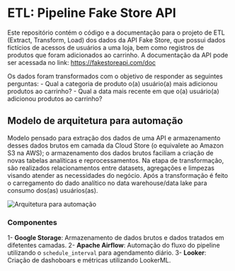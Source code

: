 # ETL: Pipeline Fake Store API

Este repositório contém o código e a documentação para o projeto de ETL (Extract, Transform, Load) dos dados da API Fake Store, que possui dados fictícios de acessos de usuários a uma loja, bem como registros de produtos que foram adicionados ao carrinho. A documentação da API pode ser acessada no link: https://fakestoreapi.com/doc

Os dados foram transformados com o objetivo de responder as seguintes perguntas:
    - Qual a categoria de produto o(a) usuário(a) mais adicionou produtos ao carrinho?
    - Qual a data mais recente em que o(a) usuário(a) adicionou produtos ao carrinho?

## Modelo de arquitetura para automação

Modelo pensado para extração dos dados de uma API e armazenamento desses dados brutos em camada da Cloud Store (o equivalete ao Amazon S3 na AWS); o armazenamento dos dados brutos faciliam a criação de novas tabelas analíticas e reprocessamentos. Na etapa de transformação, são realizados relacionamentos entre datasets, agregações e limpezas visando atender as necessidades do negócio. Após a transformação é feito o carregamento do dado analítico no data warehouse/data lake para consumo dos(as) usuários(as).

![Arquitetura para automação](images/fake_store_etl_orchestration.jpeg)

### Componentes
1- **Google Storage**: Armazenamento de dados brutos e dados tratados em difetentes camadas.
2- **Apache Airflow**: Automação do fluxo do pipeline utilizando o `schedule_interval` para agendamento diário.
3- **Looker**: Criação de dashoboars e métricas utilizando LookerML. 
